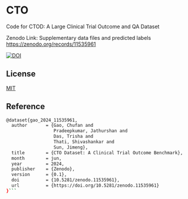 # CTO

Code for CTOD: A Large Clinical Trial Outcome and QA Dataset

Zenodo Link: Supplementary data files and predicted labels https://zenodo.org/records/11535961

[![DOI](https://zenodo.org/badge/DOI/10.5281/zenodo.11535961.svg)](https://doi.org/10.5281/zenodo.11535961)


## License
[MIT](https://choosealicense.com/licenses/mit/)


## Reference
```bash
@dataset{gao_2024_11535961,
  author       = {Gao, Chufan and
                  Pradeepkumar, Jathurshan and
                  Das, Trisha and
                  Thati, Shivashankar and
                  Sun, Jimeng},
  title        = {CTO Dataset: A Clinical Trial Outcome Benchmark},
  month        = jun,
  year         = 2024,
  publisher    = {Zenodo},
  version      = {0.1},
  doi          = {10.5281/zenodo.11535961},
  url          = {https://doi.org/10.5281/zenodo.11535961}
}```
    